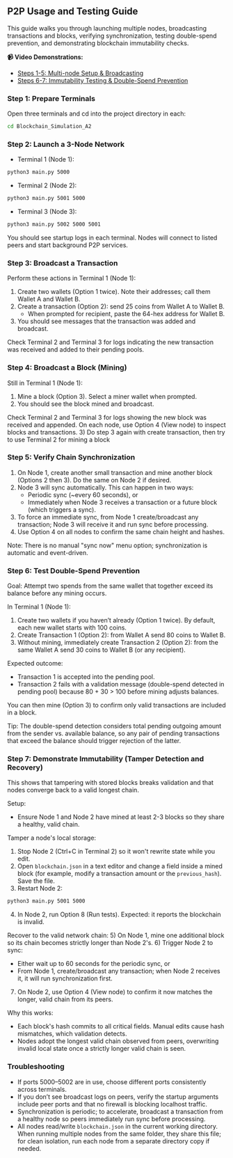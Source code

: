 ## P2P Usage and Testing Guide

This guide walks you through launching multiple nodes, broadcasting transactions and blocks, verifying synchronization, testing double-spend prevention, and demonstrating blockchain immutability checks.

**📹 Video Demonstrations:**
- [Steps 1-5: Multi-node Setup & Broadcasting](https://www.loom.com/share/71fac1c63c994f3d912ca26ba12b884c?sid=4e2c113b-af30-4751-8e95-dc9c450f581d)
- [Steps 6-7: Immutability Testing & Double-Spend Prevention](https://www.loom.com/share/4af70355e0504448953dfb6a31b41e5f?sid=8189c3c2-a1fb-456a-8aa8-3fc28cb8e9e4)


### Step 1: Prepare Terminals
Open three terminals and cd into the project directory in each:
```bash
cd Blockchain_Simulation_A2
```

### Step 2: Launch a 3-Node Network
- Terminal 1 (Node 1):
```bash
python3 main.py 5000
```
- Terminal 2 (Node 2):
```bash
python3 main.py 5001 5000
```
- Terminal 3 (Node 3):
```bash
python3 main.py 5002 5000 5001
```
You should see startup logs in each terminal. Nodes will connect to listed peers and start background P2P services.

### Step 3: Broadcast a Transaction
Perform these actions in Terminal 1 (Node 1):
1) Create two wallets (Option 1 twice). Note their addresses; call them Wallet A and Wallet B.
2) Create a transaction (Option 2): send 25 coins from Wallet A to Wallet B.
   - When prompted for recipient, paste the 64-hex address for Wallet B.
3) You should see messages that the transaction was added and broadcast.

Check Terminal 2 and Terminal 3 for logs indicating the new transaction was received and added to their pending pools.

### Step 4: Broadcast a Block (Mining)
Still in Terminal 1 (Node 1):
1) Mine a block (Option 3). Select a miner wallet when prompted.
2) You should see the block mined and broadcast.

Check Terminal 2 and Terminal 3 for logs showing the new block was received and appended. On each node, use Option 4 (View node) to inspect blocks and transactions.
3) Do step 3 again with create transaction, then try to use Terminal 2 for mining a block
### Step 5: Verify Chain Synchronization
1) On Node 1, create another small transaction and mine another block (Options 2 then 3). Do the same on Node 2 if desired.
2) Node 3 will sync automatically. This can happen in two ways:
   - Periodic sync (~every 60 seconds), or
   - Immediately when Node 3 receives a transaction or a future block (which triggers a sync).
3) To force an immediate sync, from Node 1 create/broadcast any transaction; Node 3 will receive it and run sync before processing.
4) Use Option 4 on all nodes to confirm the same chain height and hashes.

Note: There is no manual "sync now" menu option; synchronization is automatic and event-driven.

### Step 6: Test Double-Spend Prevention
Goal: Attempt two spends from the same wallet that together exceed its balance before any mining occurs.

In Terminal 1 (Node 1):
1) Create two wallets if you haven’t already (Option 1 twice). By default, each new wallet starts with 100 coins.
2) Create Transaction 1 (Option 2): from Wallet A send 80 coins to Wallet B.
3) Without mining, immediately create Transaction 2 (Option 2): from the same Wallet A send 30 coins to Wallet B (or any recipient).

Expected outcome:
- Transaction 1 is accepted into the pending pool.
- Transaction 2 fails with a validation message (double-spend detected in pending pool) because 80 + 30 > 100 before mining adjusts balances.

You can then mine (Option 3) to confirm only valid transactions are included in a block.

Tip: The double-spend detection considers total pending outgoing amount from the sender vs. available balance, so any pair of pending transactions that exceed the balance should trigger rejection of the latter.

### Step 7: Demonstrate Immutability (Tamper Detection and Recovery)
This shows that tampering with stored blocks breaks validation and that nodes converge back to a valid longest chain.

Setup:
- Ensure Node 1 and Node 2 have mined at least 2-3 blocks so they share a healthy, valid chain.

Tamper a node's local storage:
1) Stop Node 2 (Ctrl+C in Terminal 2) so it won't rewrite state while you edit.
2) Open `blockchain.json` in a text editor and change a field inside a mined block (for example, modify a transaction amount or the `previous_hash`). Save the file.
3) Restart Node 2:
```bash
python3 main.py 5001 5000
```
4) In Node 2, run Option 8 (Run tests). Expected: it reports the blockchain is invalid.

Recover to the valid network chain:
5) On Node 1, mine one additional block so its chain becomes strictly longer than Node 2's.
6) Trigger Node 2 to sync:
   - Either wait up to 60 seconds for the periodic sync, or
   - From Node 1, create/broadcast any transaction; when Node 2 receives it, it will run synchronization first.
7) On Node 2, use Option 4 (View node) to confirm it now matches the longer, valid chain from its peers.

Why this works:
- Each block's hash commits to all critical fields. Manual edits cause hash mismatches, which validation detects.
- Nodes adopt the longest valid chain observed from peers, overwriting invalid local state once a strictly longer valid chain is seen.

### Troubleshooting
- If ports 5000–5002 are in use, choose different ports consistently across terminals.
- If you don’t see broadcast logs on peers, verify the startup arguments include peer ports and that no firewall is blocking localhost traffic.
- Synchronization is periodic; to accelerate, broadcast a transaction from a healthy node so peers immediately run sync before processing.
- All nodes read/write `blockchain.json` in the current working directory. When running multiple nodes from the same folder, they share this file; for clean isolation, run each node from a separate directory copy if needed.


